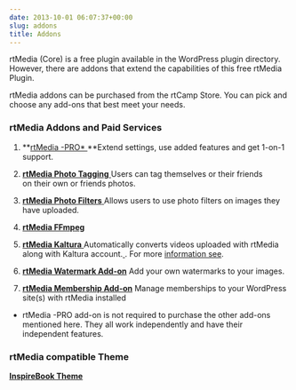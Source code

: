 ```yaml
---
date: 2013-10-01 06:07:37+00:00
slug: addons
title: Addons
---
```


rtMedia (Core) is a free plugin available in the WordPress plugin directory. However, there are addons that extend the capabilities of this free rtMedia Plugin.

rtMedia addons can be purchased from the rtCamp Store. You can pick and choose any add-ons that best meet your needs.


### rtMedia Addons and Paid Services


  1. **[rtMedia -PRO*
](http://docs.rtcamp.com/rtmedia/addons/rtmedia-pro/)**Extend settings, use added features and get 1-on-1 support.

	
  2. [**rtMedia Photo Tagging**
](http://docs.rtcamp.com/rtmedia/addons/photo-tagging/)Users can tag themselves or their friends on their own or friends photos.[
](http://docs.rtcamp.com/rtmedia/addons/photo-tagging/)

	
  3. [**rtMedia Photo Filters**
](http://docs.rtcamp.com/rtmedia/addons/rtmedia-instagram/)Allows users to use photo filters on images they have uploaded.

	
  4. **[rtMedia FFmpeg](http://docs.rtcamp.com/rtmedia/addons/ffmpeg/)**

	
  5. [**rtMedia Kaltura**
](http://docs.rtcamp.com/rtmedia/addons/rtmedia-kaltura-add-on/)Automatically converts videos uploaded with rtMedia along with Kaltura account.[
](http://docs.rtcamp.com/rtmedia/addons/rtmedia-kaltura-add-on/). For more [information see](/rtmedia/addons/compare-encoding-solutions/).


	
  6. **[rtMedia Watermark Add-on](http://docs.rtcamp.com/rtmedia/addons/watermark)**
Add your own watermarks to your images.

	
  7. **[rtMedia Membership Add-on](http://docs.rtcamp.com/rtmedia/addons/membership)**
Manage memberships to your WordPress site(s) with rtMedia installed


* rtMedia -PRO add-on is not required to purchase the other add-ons mentioned here. They all work independently and have their independent features.


### rtMedia compatible Theme


**[InspireBook Theme](/inspirebook/)**
